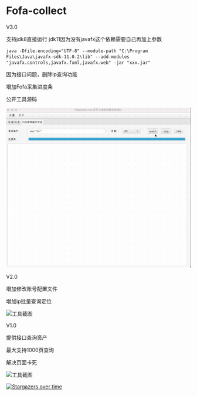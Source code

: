 # Fofa-collect



V3.0

支持jdk8直接运行
jdk11因为没有javafx这个依赖需要自己再加上参数 
```
java -Dfile.encoding="UTF-8" --module-path "C:\Program Files\Java\javafx-sdk-11.0.2\lib" --add-modules "javafx.controls,javafx.fxml,javafx.web" -jar "xxx.jar"
```

因为接口问题，删除ip查询功能

增加Fofa采集进度条

公开工具源码

![test](./test.gif)

V2.0

增加修改账号配置文件

增加ip批量查询定位


![工具截图](https://upload-images.jianshu.io/upload_images/14134003-116498e08c97b1fe.png?imageMogr2/auto-orient/strip%7CimageView2/2/w/1240)

V1.0

提供接口查询资产

最大支持1000页查询

解决页面卡死


![工具截图](https://upload-images.jianshu.io/upload_images/14134003-60df86ddfae05907.png?imageMogr2/auto-orient/strip%7CimageView2/2/w/1240)

[![Stargazers over time](https://starchart.cc/tangxiaofeng7/Fofa-collect.svg)](https://starchart.cc/tangxiaofeng7/Fofa-collect)